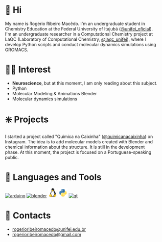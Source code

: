 # :wave: Hi

My name is Rogério Ribeiro Macêdo. I'm an undergraduate student in Chemistry Education at the Federal University of Itajubá ([@unifei_oficial](https://www.instagram.com/unifei_oficial/)). I'm an undergraduate researcher in a Computational Chemistry project at LaQC (Laboratory of Computational Chemistry, [@laqc_unifei](https://www.instagram.com/laqc_unifei/)), where I develop Python scripts and conduct molecular dynamics simulations using GROMACS.

# :scientist: Interest

* **Neuroscience**, but at this moment, I am only reading about this subject.
* Python
* Molecular Modeling & Animations Blender
* Molecular dynamics simulations

# :sparkle: Projects

I started a project called "Química na Caixinha" ([@quimicanacaixinha](https://www.instagram.com/quimicanacaixinha/)) on Instagram. The idea is to add molecular models created with Blender and chemical information about the structure. It is still in the development phase. At this moment, the project is focused on a Portuguese-speaking public.

# :toolbox: Languages and Tools

<p align="left"> 
<a href="https://www.arduino.cc/" target="_blank" rel="noreferrer">
<img src="https://cdn.worldvectorlogo.com/logos/arduino-1.svg" alt="arduino" width="30" height="30"/></a>
<a href="https://www.blender.org/" target="_blank" rel="noreferrer"> 
<img src="https://download.blender.org/branding/community/blender_community_badge_white.svg" alt="blender" width="30" height="30"/></a>
<a href="https://www.linux.org/" target="_blank" rel="noreferrer">
<img src="https://raw.githubusercontent.com/devicons/devicon/master/icons/linux/linux-original.svg" alt="linux" width="30" height="30"/></a> 
<a href="https://www.python.org" target="_blank" rel="noreferrer">
<img src="https://raw.githubusercontent.com/devicons/devicon/master/icons/python/python-original.svg" alt="python" width="30" height="30"/></a>
<a href="https://www.qt.io/" target="_blank" rel="noreferrer">
<img src="https://upload.wikimedia.org/wikipedia/commons/0/0b/Qt_logo_2016.svg" alt="qt" width="30" height="30"/></a></p>

# :e-mail: Contacts

- rogerioribeiromacedo@unifei.edu.br
- rogerioribeiromacedo@gmail.com
